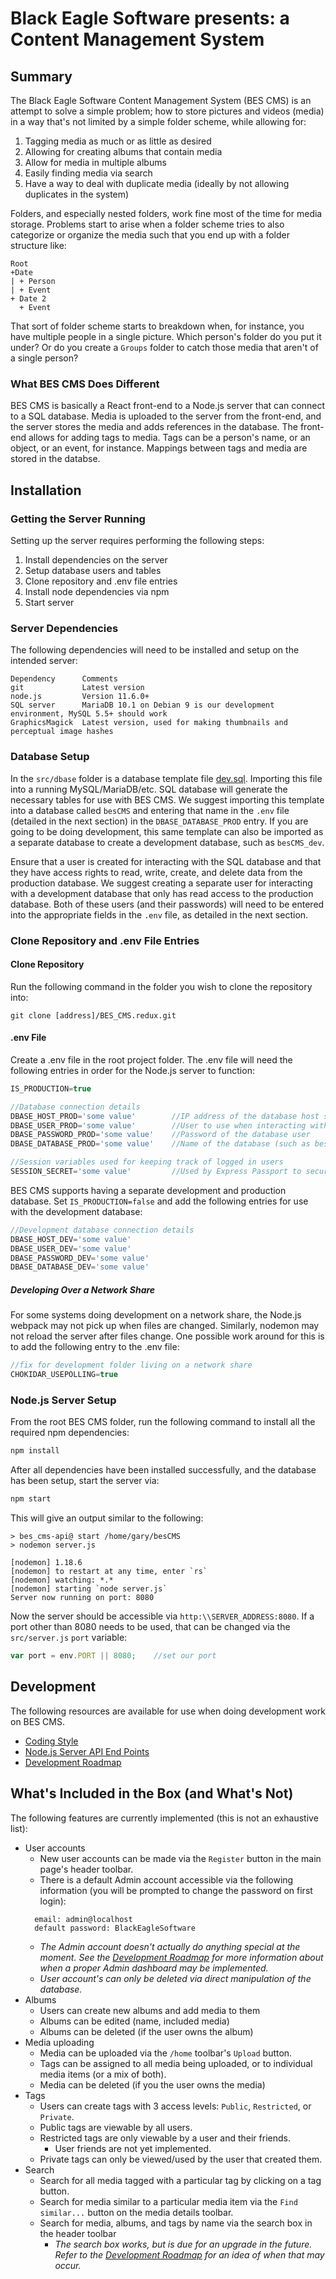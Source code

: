 # Black Eagle Software presents: a Content Management System

## Summary
The Black Eagle Software Content Management System (BES CMS) is an attempt to solve a simple problem; how to store pictures and videos (media) in a way that's not limited by a simple folder scheme, while allowing for:

1. Tagging media as much or as little as desired
2. Allowing for creating albums that contain media
3. Allow for media in multiple albums
4. Easily finding media via search
5. Have a way to deal with duplicate media (ideally by not allowing duplicates in the system)

Folders, and especially nested folders, work fine most of the time for media storage.  Problems start to arise when a folder scheme tries to also categorize or organize the media such that you end up with a folder structure like:
```
Root
+Date
| + Person
| + Event
+ Date 2
  + Event
```
That sort of folder scheme starts to breakdown when, for instance, you have multiple people in a single picture.  Which person's folder do you put it under? Or do you create a `Groups` folder to catch those media that aren't of a single person?

### What BES CMS Does Different
BES CMS is basically a React front-end to a Node.js server that can connect to a SQL database.  Media is uploaded to the server from the front-end, and the server stores the media and adds references in the database.  The front-end allows for adding tags to media.  Tags can be a person's name, or an object, or an event, for instance.  Mappings between tags and media are stored in the databse.

## Installation
### Getting the Server Running
Setting up the server requires performing the following steps:
1. Install dependencies on the server
2. Setup database users and tables
3. Clone repository and .env file entries
4. Install node dependencies via npm
5. Start server

### Server Dependencies
The following dependencies will need to be installed and setup on the intended server:
```
Dependency      Comments
git             Latest version
node.js         Version 11.6.0+
SQL server      MariaDB 10.1 on Debian 9 is our development environment, MySQL 5.5+ should work
GraphicsMagick  Latest version, used for making thumbnails and perceptual image hashes
```

### Database Setup
In the `src/dbase` folder is a database template file [dev.sql](src/dbase/dev.sql "dev.sql").  Importing this file into a running MySQL/MariaDB/etc. SQL database will generate the necessary tables for use with BES CMS.  We suggest importing this template into a database called `besCMS` and entering that name in the `.env` file (detailed in the next section) in the `DBASE_DATABASE_PROD` entry.  If you are going to be doing development, this same template can also be imported as a separate database to create a development database, such as `besCMS_dev`.  

Ensure that a user is created for interacting with the SQL database and that they have access rights to read, write, create, and delete data from the production database.  We suggest creating a separate user for interacting with a development database that only has read access to the production database.  Both of these users (and their passwords) will need to be entered into the appropriate fields in the `.env` file, as detailed in the next section.

### Clone Repository and .env File Entries
#### Clone Repository
Run the following command in the folder you wish to clone the repository into:
```
git clone [address]/BES_CMS.redux.git
```

#### .env File
Create a .env file in the root project folder.  The .env file will need the following entries in order for the Node.js server to function:
```javascript
IS_PRODUCTION=true

//Database connection details
DBASE_HOST_PROD='some value'        //IP address of the database host system
DBASE_USER_PROD='some value'        //User to use when interacting with the database
DBASE_PASSWORD_PROD='some value'    //Password of the database user
DBASE_DATABASE_PROD='some value'    //Name of the database (such as besCMS)

//Session variables used for keeping track of logged in users
SESSION_SECRET='some value'         //Used by Express Passport to secure session data 
```

BES CMS supports having a separate development and production database.  Set `IS_PRODUCTION=false` and add the following entries for use with the development database:
```javascript
//Development database connection details
DBASE_HOST_DEV='some value'
DBASE_USER_DEV='some value'
DBASE_PASSWORD_DEV='some value'
DBASE_DATABASE_DEV='some value'
```
##### Developing Over a Network Share
For some systems doing development on a network share, the Node.js webpack may not pick up when files are changed.  Similarly, nodemon may not reload the server after files change.  One possible work around for this is to add the following entry to the .env file:
```javascript
//fix for development folder living on a network share
CHOKIDAR_USEPOLLING=true
```

### Node.js  Server Setup
From the root BES CMS folder, run the following command to install all the required npm dependencies:
```javascript
npm install
```
After all dependencies have been installed successfully, and the database has been setup, start the server via:
```javascript
npm start
```
This will give an output similar to the following:
```
> bes_cms-api@ start /home/gary/besCMS
> nodemon server.js

[nodemon] 1.18.6
[nodemon] to restart at any time, enter `rs`
[nodemon] watching: *.*
[nodemon] starting `node server.js`
Server now running on port: 8080
```
Now the server should be accessible via `http:\\SERVER_ADDRESS:8080`.  If a port other than 8080 needs to be used, that can be changed via the `src/server.js` `port` variable:
```javascript
var port = env.PORT || 8080;    //set our port
```

## Development
The following resources are available for use when doing development work on BES CMS.
* [Coding Style](CODING-STYLE.MD "CODING-STYLE.MD")
* [Node.js Server API End Points](API.md "API.md")
* [Development Roadmap](DEV-ROADMAP.md "DEV-ROADMAP.md")

## What's Included in the Box (and What's Not)
The following features are currently implemented (this is not an exhaustive list):
* User accounts
  * New user accounts can be made via the `Register` button in the main page's header toolbar.
  * There is a default Admin account accessible via the following information (you will be prompted to change the password on first login):
  ```
    email: admin@localhost
    default password: BlackEagleSoftware
  ```    
  * *The Admin account doesn't actually do anything special at the moment.  See the [Development Roadmap](DEV-ROADMAP.md "DEV-ROADMAP.md") for more information about when a proper Admin dashboard may be implemented.*
  * *User account's can only be deleted via direct manipulation of the database.*
* Albums
  * Users can create new albums and add media to them
  * Albums can be edited (name, included media)
  * Albums can be deleted (if the user owns the album)
* Media uploading
  * Media can be uploaded via the `/home` toolbar's `Upload` button.
  * Tags can be assigned to all media being uploaded, or to individual media items (or a mix of both).
  * Media can be deleted (if you the user owns the media)
* Tags
  * Users can create tags with 3 access levels: `Public`, `Restricted`, or `Private`.
  * Public tags are viewable by all users.
  * Restricted tags are only viewable by a user and their friends.
    * User friends are not yet implemented.
  * Private tags can only be viewed/used by the user that created them.
* Search
  * Search for all media tagged with a particular tag by clicking on a tag button.
  * Search for media similar to a particular media item via the `Find similar...` button on the media details toolbar.
  * Search for media, albums, and tags by name via the search box in the header toolbar
    * *The search box works, but is due for an upgrade in the future.  Refer to the [Development Roadmap](DEV-ROADMAP.md "DEV-ROADMAP.md") for an idea of when that may occur.*

